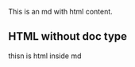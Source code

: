 This is an md with html content.

<html>
<body>

<h2 title="I'm a header">HTML without doc type</h2>

<p title="I'm a tooltip">thisn is html inside md</p>

</body>
</html>

